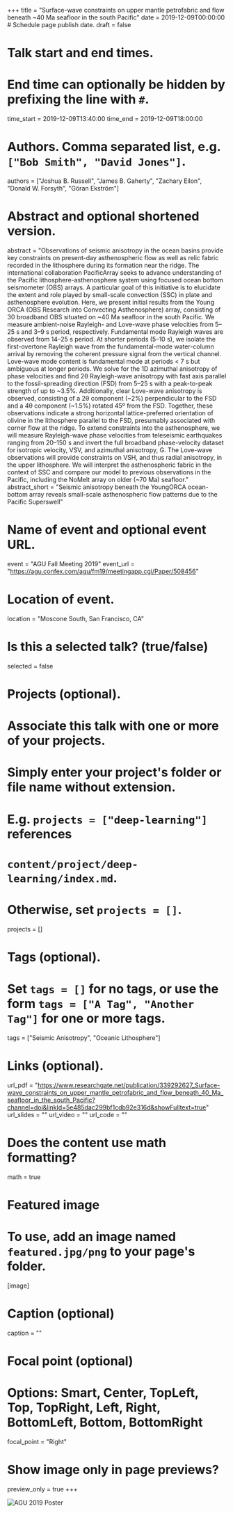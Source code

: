 +++
title = "Surface-wave constraints on upper mantle petrofabric and flow beneath ~40 Ma seafloor in the south Pacific"
date = 2019-12-09T00:00:00  # Schedule page publish date.
draft = false

# Talk start and end times.
#   End time can optionally be hidden by prefixing the line with `#`.
time_start = 2019-12-09T13:40:00
time_end = 2019-12-09T18:00:00

# Authors. Comma separated list, e.g. `["Bob Smith", "David Jones"]`.
authors = ["Joshua B. Russell", "James B. Gaherty", "Zachary Eilon", "Donald W. Forsyth", "Göran Ekström"]

# Abstract and optional shortened version.
abstract = "Observations of seismic anisotropy in the ocean basins provide key constraints on present-day asthenospheric flow as well as relic fabric recorded in the lithosphere during its formation near the ridge. The international collaboration PacificArray seeks to advance understanding of the Pacific lithosphere-asthenosphere system using focused ocean bottom seismometer (OBS) arrays. A particular goal of this initiative is to elucidate the extent and role played by small-scale convection (SSC) in plate and asthenosphere evolution. Here, we present initial results from the Young ORCA (OBS Research into Convecting Asthenosphere) array, consisting of 30 broadband OBS situated on ~40 Ma seafloor in the south Pacific. We measure ambient-noise Rayleigh- and Love-wave phase velocities from 5–25 s and 3–9 s period, respectively. Fundamental mode Rayleigh waves are observed from 14–25 s period. At shorter periods (5–10 s), we isolate the first-overtone Rayleigh wave from the fundamental-mode water-column arrival by removing the coherent pressure signal from the vertical channel. Love-wave mode content is fundamental mode at periods < 7 s but ambiguous at longer periods. We solve for the 1D azimuthal anisotropy of phase velocities and find 2θ Rayleigh-wave anisotropy with fast axis parallel to the fossil-spreading direction (FSD) from 5–25 s with a peak-to-peak strength of up to ~3.5%. Additionally, clear Love-wave anisotropy is observed, consisting of a 2θ component (~2%) perpendicular to the FSD and a 4θ component (~1.5%) rotated 45º from the FSD. Together, these observations indicate a strong horizontal lattice-preferred orientation of olivine in the lithosphere parallel to the FSD, presumably associated with corner flow at the ridge. To extend constraints into the asthenosphere, we will measure Rayleigh-wave phase velocities from teleseismic earthquakes ranging from 20–150 s and invert the full broadband phase-velocity dataset for isotropic velocity, VSV, and azimuthal anisotropy, G. The Love-wave observations will provide constraints on VSH, and thus radial anisotropy, in the upper lithosphere. We will interpret the asthenospheric fabric in the context of SSC and compare our model to previous observations in the Pacific, including the NoMelt array on older (~70 Ma) seafloor."
abstract_short = "Seismic anisotropy beneath the YoungORCA ocean-bottom array reveals small-scale asthenospheric flow patterns due to the Pacific Superswell"

# Name of event and optional event URL.
event = "AGU Fall Meeting 2019"
event_url = "https://agu.confex.com/agu/fm19/meetingapp.cgi/Paper/508456"

# Location of event.
location = "Moscone South, San Francisco, CA"

# Is this a selected talk? (true/false)
selected = false

# Projects (optional).
#   Associate this talk with one or more of your projects.
#   Simply enter your project's folder or file name without extension.
#   E.g. `projects = ["deep-learning"]` references 
#   `content/project/deep-learning/index.md`.
#   Otherwise, set `projects = []`.
projects = []

# Tags (optional).
#   Set `tags = []` for no tags, or use the form `tags = ["A Tag", "Another Tag"]` for one or more tags.
tags = ["Seismic Anisotropy", "Oceanic Lithosphere"]

# Links (optional).
url_pdf = "https://www.researchgate.net/publication/339292627_Surface-wave_constraints_on_upper_mantle_petrofabric_and_flow_beneath_40_Ma_seafloor_in_the_south_Pacific?channel=doi&linkId=5e485dac299bf1cdb92e316d&showFulltext=true"
url_slides = ""
url_video = ""
url_code = ""

# Does the content use math formatting?
math = true

# Featured image
# To use, add an image named `featured.jpg/png` to your page's folder. 
[image]
  # Caption (optional)
  caption = ""

  # Focal point (optional)
  # Options: Smart, Center, TopLeft, Top, TopRight, Left, Right, BottomLeft, Bottom, BottomRight
  focal_point = "Right"
  
  # Show image only in page previews?
  preview_only = true
+++

<img src="featured.png" alt="AGU 2019 Poster">

